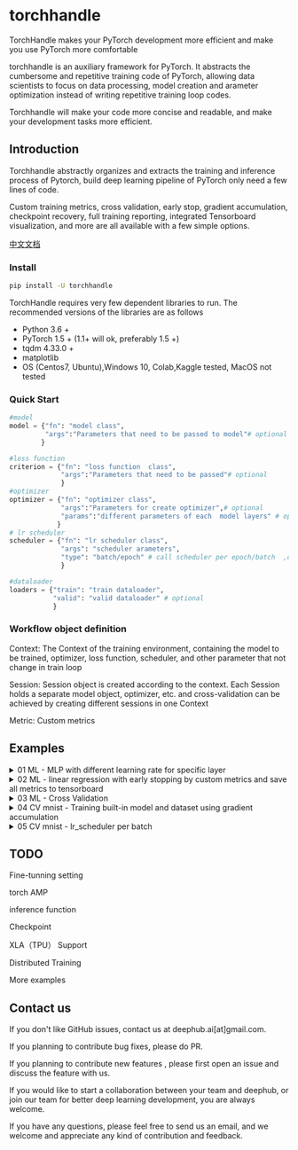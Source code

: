 # torchhandle

TorchHandle makes your PyTorch development more efficient and make you use PyTorch more comfortable

torchhandle is an auxiliary framework for PyTorch. It abstracts the cumbersome and repetitive training code of PyTorch, allowing data scientists to focus on data processing, model creation and arameter optimization instead of writing repetitive training loop codes.

Torchhandle will make your code  more concise and readable, and make your development tasks more efficient.

## Introduction
Torchhandle abstractly organizes and extracts the training and inference process of Pytorch, build  deep learning pipeline of PyTorch only need a few lines of code.

Custom training metrics, cross validation, early stop, gradient accumulation, checkpoint recovery, full training reporting, integrated Tensorboard visualization, and more are all available with a few simple options.

[中文文档](docs/zh-cn/)

### Install

```bash
pip install -U torchhandle
```


TorchHandle requires very few dependent libraries to run. The recommended versions of the libraries are as follows

- Python 3.6 +
- PyTorch 1.5 + (1.1+ will ok, preferably 1.5 +)
- tqdm 4.33.0 +
- matplotlib
- OS (Centos7, Ubuntu),Windows 10, Colab,Kaggle tested, MacOS not tested

### Quick Start 
```python
#model
model = {"fn": "model class",
         "args":"Parameters that need to be passed to model"# optional
        } 

#loss function
criterion = {"fn": "loss function  class",
             "args":"Parameters that need to be passed"# optional
             }
#optimizer
optimizer = {"fn": "optimizer class",
             "args":"Parameters for create optimizer",# optional
             "params":"different parameters of each  model layers" # optional  see example 01
            }
# lr scheduler
scheduler = {"fn": "lr scheduler class",
             "args": "scheduler arameters",
             "type": "batch/epoch" # call scheduler per epoch/batch  ,default epoch
             }

#dataloader
loaders = {"train": "train dataloader",  
           "valid": "valid dataloader" # optional 
           }
```

### Workflow object definition

Context: The Context of the training environment, containing the model to be trained, optimizer, loss function, scheduler, and other parameter that not change in train loop

Session: Session object is created according to the context. Each Session holds a separate model object, optimizer, etc. and cross-validation can be achieved by creating different sessions in  one Context

Metric: Custom metrics

## Examples

<details>
<summary>01 ML - MLP with different learning rate for specific layer</summary>
<p>

```python

from collections import OrderedDict
import torch
from torchhandle.workflow import BaseContext


class Net(torch.nn.Module):
    def __init__(self, ):
        super().__init__()
        self.layer = torch.nn.Sequential(OrderedDict([
            ('l1', torch.nn.Linear(10, 20)),
            ('a1', torch.nn.ReLU()),
            ('l2', torch.nn.Linear(20, 10)),
            ('a2', torch.nn.ReLU()),
            ('l3', torch.nn.Linear(10, 1))
        ]))

    def forward(self, x):
        x = self.layer(x)
        return x
    
num_samples, num_features = int(1e4), int(1e1)
X, Y = torch.rand(num_samples, num_features), torch.rand(num_samples)
dataset = torch.utils.data.TensorDataset(X, Y)
trn_loader = torch.utils.data.DataLoader(dataset, batch_size=64, num_workers=0, shuffle=True)
loaders = {"train": trn_loader, "valid": trn_loader}
device = 'cuda' if torch.cuda.is_available() else 'cpu'

model = {"fn": Net}
criterion = {"fn": torch.nn.MSELoss}
optimizer = {"fn": torch.optim.Adam,
             "args": {"lr": 0.1},
             "params": {"layer.l1.weight": {"lr": 0.01},
                        "layer.l1.bias": {"lr": 0.02}}
             }
scheduler = {"fn": torch.optim.lr_scheduler.StepLR,
             "args": {"step_size": 2, "gamma": 0.9}
             }

c = BaseContext(model=model,
                criterion=criterion,
                optimizer=optimizer,
                scheduler=scheduler,
                context_tag="ex01")
train = c.make_train_session(device, dataloader=loaders)
train.train(epochs=10)
```
</p>
</details>

<details>
<summary>02 ML - linear regression with early stopping by custom metrics and save all metrics to tensorboard</summary>
<p>

```python

import torch

from torchhandle.workflow import BaseContext,Metric

import math


class C1(BaseContext):
    def init_state_fn(self):
        state=super().init_state_fn()
        state.es_current_step=0
        state.es_metric=1000
        return state

    def early_stopping_fn(self,session):
        """
        return true to stop
        """
        es_steps = 5
        valid_loss = session.epoch_metric["valid_loss"]
        session.state.es_current_step=session.state.es_current_step+1
        if valid_loss < session.state.es_metric:
            session.state.es_metric=valid_loss
            session.state.es_current_step=0
        elif session.state.es_current_step >= es_steps:
            return True

        return False

class RMSE(Metric):

    def calculate(self, epoch_data) -> list:
        rmse = np.sqrt(mean_squared_error(epoch_data["target"].numpy(), epoch_data["output"].numpy()))
        return [rmse]

    @property
    def name(self) -> list:
        return ["RMSE"]

    @property
    def best(self) -> list:
        return ["min"]

num_samples, num_features = int(1e4), int(1e1)
X, Y = torch.rand(num_samples, num_features), torch.rand(num_samples)
dataset = torch.utils.data.TensorDataset(X, Y)
trn_loader = torch.utils.data.DataLoader(dataset, batch_size=64, num_workers=0,shuffle=True)
val_loader = torch.utils.data.DataLoader(dataset, batch_size=128, num_workers=0)
loaders = {"train": trn_loader, "valid": val_loader}

device = 'cuda' if torch.cuda.is_available() else 'cpu'
model = {"fn": torch.nn.Linear,
         "args": {"in_features": 10, "out_features": 1}
         }
criterion = {"fn": torch.nn.MSELoss
             }
optimizer = {"fn": torch.optim.Adam
             }
metric_fn = [RMSE()]
c = C1(model=model,
                criterion=criterion,
                optimizer=optimizer,
                metric_fn=metric_fn,
                output_dir="./outputs",
                logging_file="output.log",
                context_tag="ex02")
train = c.make_train_session(device, dataloader=loaders)
train.train(epochs=100)
print("this line was not write to log file")
```
</p>
</details>

<details>
<summary>03 ML - Cross Validation </summary>
<p>

```python

import torch
from torchhandle.workflow import BaseContext


num_samples, num_features = int(1e4), int(1e1)

X, Y = torch.rand(num_samples, num_features), torch.rand(num_samples)
dataset = torch.utils.data.TensorDataset(X, Y)
device = 'cuda' if torch.cuda.is_available() else 'cpu'
model = {"fn": torch.nn.Linear,
         "args": {"in_features": 10, "out_features": 1}
         }
criterion = {"fn": torch.nn.MSELoss
             }
optimizer = {"fn": torch.optim.Adam
             }
scheduler = {"fn": torch.optim.lr_scheduler.StepLR,
             "args": {"step_size": 2, "gamma": 0.9}
             }
c = BaseContext(model=model,
                criterion=criterion,
                optimizer=optimizer,
                scheduler=scheduler,
                output_dir="./outputs",
                logging_file="log.txt",
                context_tag="ex03")
for i in range(5):
    # use all data just for  for demo , not actual Kford
    trn_loader = torch.utils.data.DataLoader(dataset, batch_size=64, num_workers=0,shuffle=True)
    val_loader = torch.utils.data.DataLoader(dataset, batch_size=128, num_workers=0)
    loaders = {"train": trn_loader, "valid": val_loader}

    session=c.make_train_session(device,dataloader=loaders,fold_tag=i)
    session.train(10)
```

</p>
</details>

<details>
<summary>04 CV mnist - Training built-in model and dataset using gradient accumulation</summary>
<p>

```python

import torch

from torchvision import datasets, transforms,models
from torchhandle.workflow import BaseContext,Metric


class Model(torch.nn.Module):

    def __init__(self):
        super(Model, self).__init__()
        self.conv1 = torch.nn.Conv2d(1, 3, kernel_size=1)
        self.resnet18=models.resnet18(pretrained=False,num_classes=10)


    def forward(self, x):
        x = self.conv1(x)
        x= self.resnet18(x)
        return x
class ACCU(Metric):
    @property
    def name(self):
        return ["accuracy","fake_metric"]

    @property
    def best(self):
        return ["max","min"]

    def calculate(self,epoch_data):
        pred = epoch_data["output"]
        targets = epoch_data["target"]
        pred = torch.argmax(pred, 1)
        correct = (pred == targets).sum().float()
        total = len(targets)
        return [(correct/total).item(),session.state.current_epoch]


transform = transforms.Compose([transforms.ToTensor(),
                                transforms.Normalize(mean=[0.5], std=[0.5])])
data_train = datasets.MNIST(root="./data/",
                            transform=transform,
                            train=True,
                            download=True)

data_test = datasets.MNIST(root="./data/",
                           transform=transform,
                           train=False)
trn_loader = torch.utils.data.DataLoader(data_train, batch_size=256, num_workers=0,shuffle=True)
val_loader = torch.utils.data.DataLoader(data_test, batch_size=512, num_workers=0)
loaders = {"train": trn_loader, "valid": val_loader}
model = {"fn": Model
         }
device = 'cuda' if torch.cuda.is_available() else 'cpu'
criterion = {"fn": torch.nn.CrossEntropyLoss
             }
optimizer = {"fn": torch.optim.Adam
             }
scheduler = {"fn": torch.optim.lr_scheduler.StepLR,
             "args": {"step_size": 2, "gamma": 0.9}
             }
c = BaseContext(model=model,
                criterion=criterion,
                optimizer=optimizer,
                scheduler=scheduler,
                metric_fn=[ACCU()],
                output_dir="./outputs",
                progress=20,
                ga_step_size=4,
                context_tag="ex04")
session=c.make_train_session(device,loaders)
session.train(10)



```

</p>
</details>

<details>
<summary>05 CV mnist - lr_scheduler per batch  </summary>
<p>

```python

import torch

from torchvision import datasets, transforms,models
from torchhandle.workflow import BaseContext
class Model(torch.nn.Module):

    def __init__(self):
        super(Model, self).__init__()
        self.conv1 = torch.nn.Conv2d(1, 3, kernel_size=1)
        self.resnet18=models.resnet18(pretrained=False,num_classes=10)


    def forward(self, x):
        x = self.conv1(x)
        x= self.resnet18(x)
        return x

class C1(BaseContext):
    # custom scheduler step for pass epoch
    def scheduler_step_fn(self,session):
        epoch = session.state.current_epoch
        session.scheduler.step(epoch)

EPOCHS=10
transform = transforms.Compose([transforms.ToTensor(),
                                transforms.Normalize(mean=[0.5], std=[0.5])])
data_train = datasets.MNIST(root="./data/",
                            transform=transform,
                            train=True,
                            download=True)

trn_loader = torch.utils.data.DataLoader(data_train, batch_size=256, num_workers=0,shuffle=True)
device = 'cuda' if torch.cuda.is_available() else 'cpu'
model = {"fn": Model
             }
optimizer = {"fn": torch.optim.Adam
             }
scheduler = {"fn": torch.optim.lr_scheduler.CosineAnnealingWarmRestarts,
             "args": {"T_0": EPOCHS // 3, "T_mult": 1,"eta_min":0,"last_epoch":-1},
             "type" : "batch"
             }
criterion = {"fn": torch.nn.CrossEntropyLoss}
c = C1(model=model,
                criterion=criterion,
                optimizer=optimizer,
                scheduler=scheduler,
                context_tag="ex05",
                output_dir="./outputs",
                ga_steps=4)
session = c.make_train_session(device, {"train": trn_loader})
session.train(EPOCHS)

```

</p>
</details>

## TODO

Fine-tunning setting

torch AMP

inference function

Checkpoint 

XLA（TPU） Support

Distributed Training

More examples

## Contact us
If you don't like GitHub issues, contact us at deephub.ai[at]gmail.com.

If you planning to contribute  bug fixes, please do PR.

If you planning to contribute new  features , please first open an issue and discuss the feature with us.

If you would like to start a collaboration between your team and deephub, or join our team for better deep learning development, you are always welcome.

If you have any questions, please feel free to send us an email, and we welcome and appreciate any kind of contribution and feedback.
